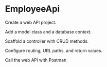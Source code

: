 # EmployeeApi

Create a web API project.

Add a model class and a database context.

Scaffold a controller with CRUD methods.

Configure routing, URL paths, and return values.

Call the web API with Postman.
